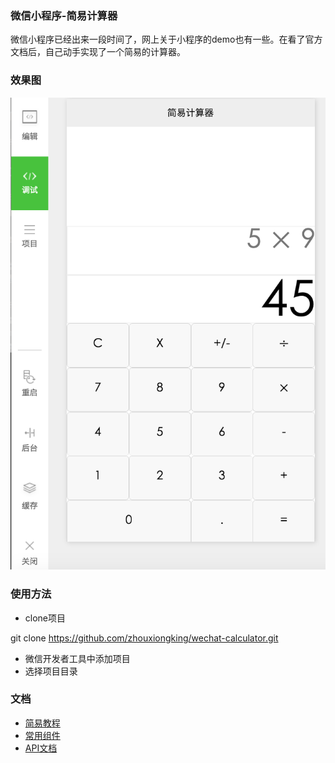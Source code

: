 ### 微信小程序-简易计算器

微信小程序已经出来一段时间了，网上关于小程序的demo也有一些。在看了官方文档后，自己动手实现了一个简易的计算器。

### 效果图

![](image/demo.png)

### 使用方法
- clone项目 

 git clone https://github.com/zhouxiongking/wechat-calculator.git
 
- 微信开发者工具中添加项目
- 选择项目目录

### 文档
- [简易教程](https://mp.weixin.qq.com/debug/wxadoc/dev/?t=1475052052547)
- [常用组件](https://mp.weixin.qq.com/debug/wxadoc/dev/component/?t=1475052047016)
- [API文档](https://mp.weixin.qq.com/debug/wxadoc/dev/api/?t=1475052046827)